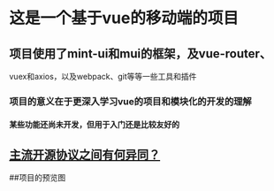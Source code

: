 # 这是一个基于vue的移动端的项目

## 项目使用了mint-ui和mui的框架，及vue-router、
vuex和axios，以及webpack、git等等一些工具和插件
### 项目的意义在于更深入学习vue的项目和模块化的开发的理解

#### 某些功能还尚未开发，但用于入门还是比较友好的

## [主流开源协议之间有何异同？](https://www.zhihu.com/question/19568896)


##项目的预览图



